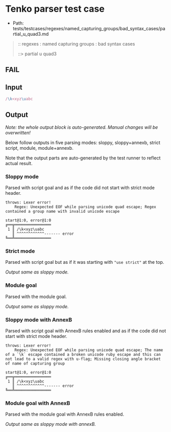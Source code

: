 # Tenko parser test case

- Path: tests/testcases/regexes/named_capturing_groups/bad_syntax_cases/partial_u_quad3.md

> :: regexes : named capturing groups : bad syntax cases
>
> ::> partial u quad3
## FAIL

## Input

`````js
/\k<xyz\uabc
`````

## Output

_Note: the whole output block is auto-generated. Manual changes will be overwritten!_

Below follow outputs in five parsing modes: sloppy, sloppy+annexb, strict script, module, module+annexb.

Note that the output parts are auto-generated by the test runner to reflect actual result.

### Sloppy mode

Parsed with script goal and as if the code did not start with strict mode header.

`````
throws: Lexer error!
    Regex: Unexpected EOF while parsing unicode quad escape; Regex contained a group name with invalid unicode escape

start@1:0, error@1:0
╔══╦════════════════
 1 ║ /\k<xyz\uabc
   ║ ^^^^^^^^^^^^------- error
╚══╩════════════════

`````

### Strict mode

Parsed with script goal but as if it was starting with `"use strict"` at the top.

_Output same as sloppy mode._

### Module goal

Parsed with the module goal.

_Output same as sloppy mode._

### Sloppy mode with AnnexB

Parsed with script goal with AnnexB rules enabled and as if the code did not start with strict mode header.

`````
throws: Lexer error!
    Regex: Unexpected EOF while parsing unicode quad escape; The name of a `\k` escape contained a broken unicode ruby escape and this can not lead to a valid regex with u-flag; Missing closing angle bracket of name of capturing group

start@1:0, error@1:0
╔══╦════════════════
 1 ║ /\k<xyz\uabc
   ║ ^^^^^^^^^^^^------- error
╚══╩════════════════

`````

### Module goal with AnnexB

Parsed with the module goal with AnnexB rules enabled.

_Output same as sloppy mode with annexB._
